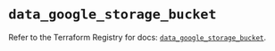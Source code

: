 # `data_google_storage_bucket`

Refer to the Terraform Registry for docs: [`data_google_storage_bucket`](https://registry.terraform.io/providers/hashicorp/google-beta/5.29.1/docs/data-sources/google_storage_bucket).
